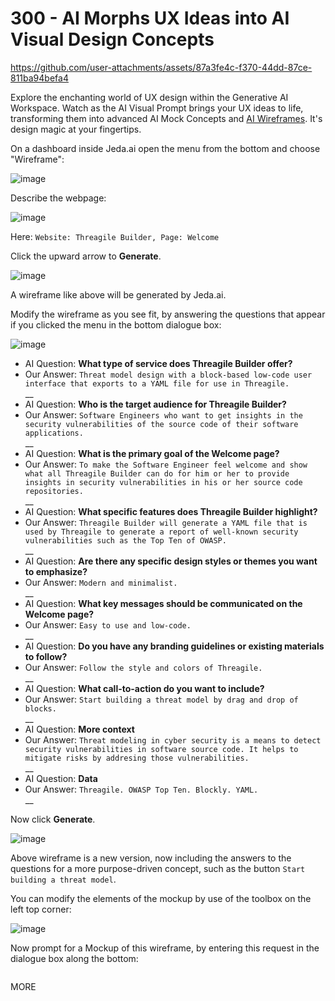 # 300 - AI Morphs UX Ideas into AI Visual Design Concepts

https://github.com/user-attachments/assets/87a3fe4c-f370-44dd-87ce-811ba94befa4

Explore the enchanting world of UX design within the Generative AI Workspace. Watch as the AI Visual Prompt brings your UX ideas to life, transforming them into advanced AI Mock Concepts and [AI Wireframes](https://www.jeda.ai/generative-ai-wireframe). It's design magic at your fingertips.

On a dashboard inside Jeda.ai open the menu from the bottom and choose "Wireframe":

![image](https://github.com/user-attachments/assets/12054deb-ac50-49bb-9446-5d075ae44544)

Describe the webpage:

![image](https://github.com/user-attachments/assets/2d8d36dc-270f-4729-8de2-1d55019554e7)

Here: ```Website: Threagile Builder, Page: Welcome```

Click the upward arrow to **Generate**.

![image](https://github.com/user-attachments/assets/75798b4b-60e6-4064-a277-1de3a4a23ea6)

A wireframe like above will be generated by Jeda.ai.

Modify the wireframe as you see fit, by answering the questions that appear if you clicked the menu in the bottom dialogue box:

![image](https://github.com/user-attachments/assets/8b76c831-e3fa-4a36-b4e2-7f76bdbc3249)

- AI Question: **What type of service does Threagile Builder offer?**
- Our Answer: ```Threat model design with a block-based low-code user interface that exports to a YAML file for use in Threagile.```
<br/>__<br/>
- AI Question: **Who is the target audience for Threagile Builder?**
- Our Answer: ```Software Engineers who want to get insights in the security vulnerabilities of the source code of their software applications.```
<br/>__<br/>
- AI Question: **What is the primary goal of the Welcome page?**
- Our Answer: ```To make the Software Engineer feel welcome and show what all Threagile Builder can do for him or her to provide insights in security vulnerabilities in his or her source code repositories.```
<br/>__<br/>
- AI Question: **What specific features does Threagile Builder highlight?**
- Our Answer: ```Threagile Builder will generate a YAML file that is used by Threagile to generate a report of well-known security vulnerabilities such as the Top Ten of OWASP.```
<br/>__<br/>
- AI Question: **Are there any specific design styles or themes you want to emphasize?**
- Our Answer: ```Modern and minimalist.```
<br/>__<br/>
- AI Question: **What key messages should be communicated on the Welcome page?**
- Our Answer: ```Easy to use and low-code.```
<br/>__<br/>
- AI Question: **Do you have any branding guidelines or existing materials to follow?**
- Our Answer: ```Follow the style and colors of Threagile.```
<br/>__<br/>
- AI Question: **What call-to-action do you want to include?**
- Our Answer: ```Start building a threat model by drag and drop of blocks.```
<br/>__<br/>
- AI Question: **More context**
- Our Answer: ```Threat modeling in cyber security is a means to detect security vulnerabilities in software source code. It helps to mitigate risks by addresing those vulnerabilities.```
<br/>__<br/>
- AI Question: **Data**
- Our Answer: ```Threagile. OWASP Top Ten. Blockly. YAML.```
<br/>__<br/>

Now click **Generate**.

![image](https://github.com/user-attachments/assets/05056e47-313d-4496-bbb9-5b27e1490f12)

Above wireframe is a new version, now including the answers to the questions for a more purpose-driven concept, such as the button ```Start building a threat model```.

You can modify the elements of the mockup by use of the toolbox on the left top corner:

![image](https://github.com/user-attachments/assets/8aa880b3-0bbf-4582-a70f-6f8f766b65c5)

Now prompt for a Mockup of this wireframe, by entering this request in the dialogue box along the bottom:

```

```

MORE

